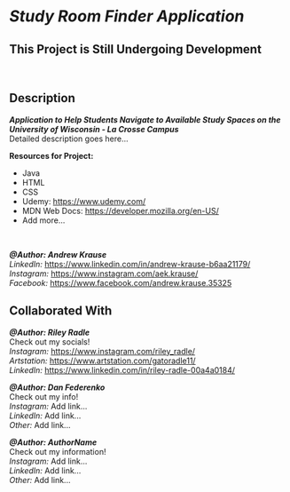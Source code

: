 # *Study Room Finder Application*
## This Project is Still Undergoing Development

<p>&nbsp;</p>

## Description
**_Application to Help Students Navigate to Available Study Spaces on the University of Wisconsin - La Crosse Campus_** <br/>
Detailed description goes here...

**Resources for Project:**
- Java
- HTML
- CSS
- Udemy: https://www.udemy.com/
- MDN Web Docs: https://developer.mozilla.org/en-US/
- Add more...
<p>&nbsp;</p>

**_@Author: Andrew Krause_** <br/>
*LinkedIn:* https://www.linkedin.com/in/andrew-krause-b6aa21179/ <br/>
*Instagram:* https://www.instagram.com/aek.krause/ <br/>
*Facebook:* https://www.facebook.com/andrew.krause.35325

## Collaborated With

**_@Author: Riley Radle_** <br/>
Check out my socials! <br/>
*Instagram:* https://www.instagram.com/riley_radle/ <br/>
*Artstation:* https://www.artstation.com/gatoradle11/ <br/>
*LinkedIn:* https://www.linkedin.com/in/riley-radle-00a4a0184/

**_@Author: Dan Federenko_** <br/>
Check out my info! <br/>
*Instagram:* Add link... <br/>
*LinkedIn:* Add link... <br/>
*Other:* Add link...

**_@Author: AuthorName_** <br/>
Check out my information! <br/>
*Instagram:* Add link... <br/>
*LinkedIn:* Add link... <br/>
*Other:* Add link...
